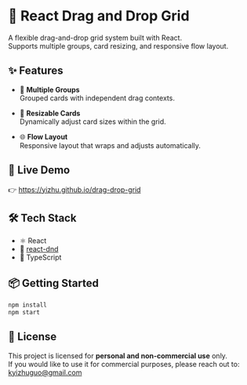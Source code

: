# 🧱 React Drag and Drop Grid

A flexible drag-and-drop grid system built with React.  
Supports multiple groups, card resizing, and responsive flow layout.

## ✨ Features

- 🧩 **Multiple Groups**  
  Grouped cards with independent drag contexts.

- 🔲 **Resizable Cards**  
  Dynamically adjust card sizes within the grid.

- 🌐 **Flow Layout**  
  Responsive layout that wraps and adjusts automatically.

## 🚀 Live Demo  
👉 https://yizhu.github.io/drag-drop-grid

## 🛠️ Tech Stack
- ⚛️ React
- 🧠 [react-dnd](https://react-dnd.github.io/react-dnd/about)
- 🧰 TypeScript

## 📦 Getting Started

```bash
npm install
npm start
```

## 📄 License
This project is licensed for **personal and non-commercial use** only.  
If you would like to use it for commercial purposes, please reach out to: kyizhuguo@gmail.com